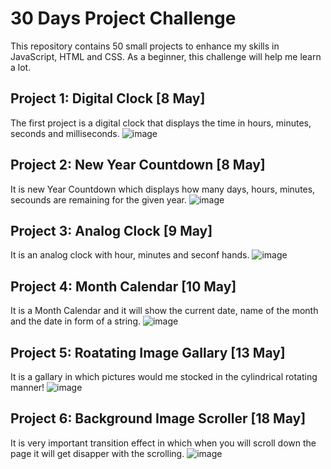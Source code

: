 # 30 Days Project Challenge

This repository contains 50 small projects to enhance my skills in JavaScript, HTML and CSS. As a beginner, this challenge will help me learn a lot.

## Project 1: Digital Clock [8 May]

The first project is a digital clock that displays the time in hours, minutes, seconds and milliseconds.
![image](https://github.com/utsxvrai/30DayProjectsChallenge/assets/116128086/3ef0e798-4ea7-47b7-aa6a-c88db21431e1)

## Project 2: New Year Countdown [8 May]

It is new Year Countdown which displays how many days, hours, minutes, secounds are remaining for the given year.
![image](https://github.com/utsxvrai/30DayProjectsChallenge/assets/116128086/a45b35c4-fd83-41ff-b46c-100886b7a968)


## Project 3: Analog Clock [9 May]

It is an analog clock with hour, minutes and seconf hands.
![image](https://github.com/utsxvrai/30DayProjectsChallenge/assets/116128086/aa7e945d-189f-47e5-afcb-8e133f570f3a)


## Project 4: Month Calendar [10 May]

It is a Month Calendar  and it will show the current date, name of the month and the date in form of a string.
![image](https://github.com/utsxvrai/30DayProjectsChallenge/assets/116128086/fbc87102-fe4d-42a6-8fed-cc62b59d3c9b)


## Project 5: Roatating Image Gallary  [13 May]

It is a gallary in which pictures would me stocked in the cylindrical rotating manner!
![image](https://github.com/utsxvrai/30DayProjectsChallenge/assets/116128086/e184a473-72e3-4f01-8be6-5c4ec1b2f573)


## Project 6: Background Image Scroller [18 May]

It is very important transition effect in which when you will scroll down the page it will get disapper with the scrolling.
![image](https://github.com/utsxvrai/30DayProjectsChallenge/assets/116128086/c22f10b0-1bfa-4622-bf46-f4c61df522d7)

